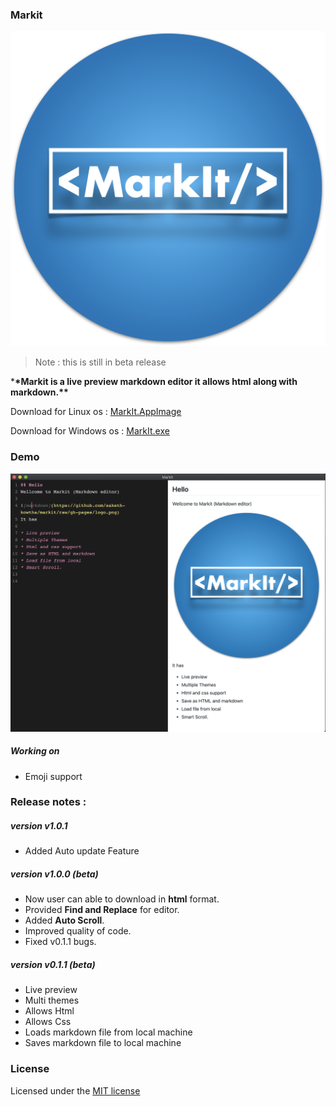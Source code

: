 ### Markit 

![Logo](logo.png)

> Note : this is still in beta release

\***\*Markit is a live preview markdown editor it allows html along with markdown.\*\***

<!---  Download for Mac os : [MarkIt-1.0.0.dmg](https://github.com/saketh-kowtha/markit/releases/download/v1.0.0/MarkIt-1.0.0.dmg) --->

Download for Linux os : [MarkIt.AppImage](https://github.com/saketh-kowtha/markit/releases/download/v1.0.1/MarkIt-1.0.1.AppImage)

Download for Windows os : [MarkIt.exe](https://github.com/saketh-kowtha/markit/releases/download/v1.0.1/MarkIt-Setup-1.0.1.exe)

### Demo 
![Demo](demo.png)

##### Working on
- Emoji support

### Release notes :

##### version v1.0.1 
- Added Auto update Feature

##### version v1.0.0 (beta)
- Now user can able to download in **html** format.
- Provided **Find and Replace** for editor.
- Added **Auto Scroll**.
- Improved quality of code.
- Fixed v0.1.1 bugs.

##### version v0.1.1 (beta)

- Live preview
- Multi themes
- Allows Html
- Allows Css
- Loads markdown file from local machine
- Saves markdown file to local machine

### License

Licensed under the [MIT license](LICENSE)
